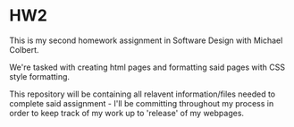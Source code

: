 # HW2
This is my second homework assignment in Software Design with Michael Colbert.

We're tasked with creating html pages and formatting said pages with CSS style formatting.

This repository will be containing all relavent information/files needed to complete said assignment - I'll be committing throughout my process in order to keep track of my work up to 'release' of my webpages.
